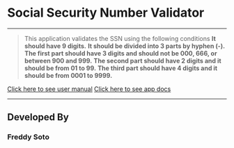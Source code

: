# Social Security Number Validator
---
> This application validates the SSN using the following conditions
**It should have 9 digits.**
**It should be divided into 3 parts by hyphen (-).**
**The first part should have 3 digits and should not be 000, 666, or between 900 and 999.**
**The second part should have 2 digits and it should be from 01 to 99.**
**The third part should have 4 digits and it should be from 0001 to 9999.**

[Click here to see user manual](https://www.example.com)
[Click here to see app docs](https://www.example.com)

---
## Developed By
### Freddy Soto
